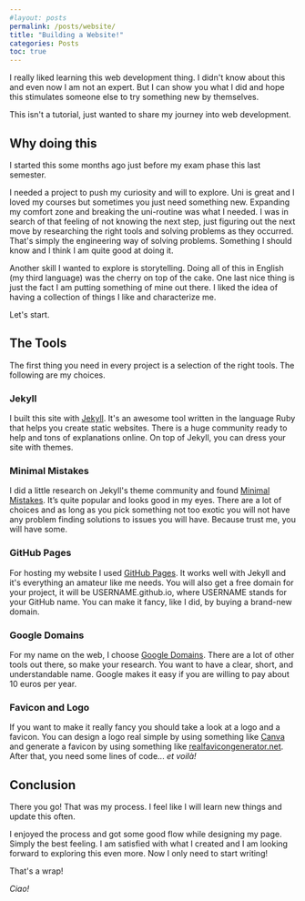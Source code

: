 ```yaml
---
#layout: posts
permalink: /posts/website/
title: "Building a Website!"
categories: Posts
toc: true
---
```


I really liked learning this web development thing.
I didn't know about this and even now I am not an expert. But I can show you what I did and hope this stimulates someone else to try something new by themselves.

This isn't a tutorial, just wanted to share my journey into web development.

## Why doing this
I started this some months ago just before my exam phase this last semester.

I needed a project to push my curiosity and will to explore. Uni is great and I loved my courses but sometimes you just need something new. Expanding my comfort zone and breaking the uni-routine was what I needed. I was in search of that feeling of not knowing the next step, just figuring out the next move by researching the right tools and solving problems as they occurred. That's simply the engineering way of solving problems. Something I should know and I think I am quite good at doing it.

Another skill I wanted to explore is storytelling. Doing all of this in English (my third language) was the cherry on top of the cake.
One last nice thing is just the fact I am putting something of mine out there. I liked the idea of having a collection of things I like and characterize me.

Let's start.

## The Tools
The first thing you need in every project is a selection of the right tools.
The following are my choices.

### Jekyll
I built this site with [Jekyll][1]. It's an awesome tool written in the language Ruby that helps you create static websites. There is a huge community ready to help and tons of explanations online. On top of Jekyll, you can dress your site with themes.

### Minimal Mistakes
I did a little research on Jekyll's theme community and found [Minimal Mistakes][2]. It’s quite popular and looks good in my eyes. There are a lot of choices and as long as you pick something not too exotic you will not have any problem finding solutions to issues you will have. Because trust me, you will have some.

### GitHub Pages
For hosting my website I used [GitHub Pages][3]. It works well with Jekyll and it's everything an amateur like me needs. You will also get a free domain for your project, it will be USERNAME.github.io, where USERNAME stands for your GitHub name.
You can make it fancy, like I did, by buying a brand-new domain.

### Google Domains
For my name on the web, I choose [Google Domains][4]. There are a lot of other tools out there, so make your research. You want to have a clear, short, and understandable name. Google makes it easy if you are willing to pay about 10 euros per year.

### Favicon and Logo
If you want to make it really fancy you should take a look at a logo and a favicon. You can design a logo real simple by using something like [Canva][5] and generate a favicon by using something like [realfavicongenerator.net][6].
After that, you need some lines of code... *et voilà!*

## Conclusion
There you go! That was my process. I feel like I will learn new things and update this often.

I enjoyed the process and got some good flow while designing my page. Simply the best feeling. I am satisfied with what I created and I am looking forward to exploring this even more. Now I only need to start writing!

That's a wrap!

*Ciao!*

<!-------------------------------- FOOTER ---------------------------->


[1]: https://jekyllrb.com/
[2]: https://mmistakes.github.io/minimal-mistakes/
[3]: https://pages.github.com/
[4]: https://domains.google/
[5]: https://www.canva.com/en_gb/
[6]: https://realfavicongenerator.net/
